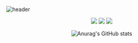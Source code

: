 
![header](https://capsule-render.vercel.app/api?type=slice&color=auto&height=250&section=puter&text=Hello:low_brightness:&fontSize=80)


  <div align=center><img src="https://img.shields.io/badge/C-A8B9CC?style=flat&logo=C&logoColor=white"/> <img src="https://img.shields.io/badge/Python-3776AB?style=flat&logo=Python&logoColor=white"/> <img src="https://img.shields.io/badge/Java-007396?style=flat&logo=Java&logoColor=white" /></div>

 <div align=center>

 ![Anurag's GitHub stats](https://github-readme-stats.vercel.app/api?username=hayun128&show_icons=true&theme=radical)

</div>
